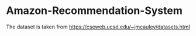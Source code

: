 # Amazon-Recommendation-System

The dataset is taken from https://cseweb.ucsd.edu/~jmcauley/datasets.html
